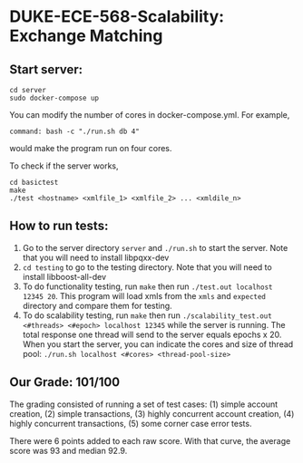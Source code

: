 # DUKE-ECE-568-Scalability: Exchange Matching

## Start server:

```shell
cd server
sudo docker-compose up
```

You can modify the number of cores in docker-compose.yml. For example, 

`command: bash -c "./run.sh db 4"`

would make the program run on four cores.

To check if the server works,

```shell
cd basictest
make
./test <hostname> <xmlfile_1> <xmlfile_2> ... <xmldile_n>
```



## How to run tests:

1. Go to the server directory ```server``` and ```./run.sh``` to start the server. Note that you will need to install libpqxx-dev
2. ```cd testing``` to go to the testing directory. Note that you will need to install libboost-all-dev
3. To do functionality testing, run ```make``` then run ```./test.out localhost 12345 20```. This program will load xmls from the ```xmls``` and ```expected``` directory and compare them for testing.
4. To do scalability testing, run ```make``` then run ```./scalability_test.out <#threads> <#epoch> localhost 12345``` while the server is running. The total response one thread will send to the server equals epochs x 20. When you start the server, you can indicate the cores and size of thread pool: ```./run.sh localhost <#cores> <thread-pool-size>```



## Our Grade: 101/100

The grading consisted of running a set of test cases: (1) simple account creation, (2) simple transactions, (3) highly concurrent account creation, (4) highly concurrent transactions, (5) some corner case error tests.

There were 6 points added to each raw score. With that curve, the average score was 93 and median 92.9.
